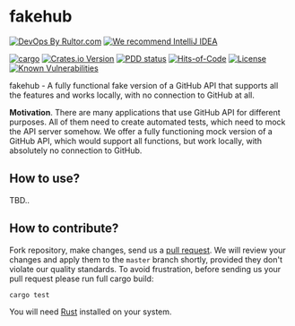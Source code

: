 # fakehub

[![DevOps By Rultor.com](http://www.rultor.com/b/h1alexbel/fakehub)](http://www.rultor.com/p/h1alexbel/fakehub)
[![We recommend IntelliJ IDEA](https://www.elegantobjects.org/intellij-idea.svg)](https://www.jetbrains.com/idea/)

[![cargo](https://github.com/h1alexbel/fakehub/actions/workflows/cargo.yml/badge.svg)](https://github.com/h1alexbel/fakehub/actions/workflows/cargo.yml)
[![Crates.io Version](https://img.shields.io/crates/v/fakehub)](https://crates.io/crates/fakehub)
[![PDD status](http://www.0pdd.com/svg?name=h1alexbel/fakehub)](http://www.0pdd.com/p?name=h1alexbel/fakehub)
[![Hits-of-Code](https://hitsofcode.com/github/h1alexbel/fakehub)](https://hitsofcode.com/view/github/h1alexbel/fakehub)
[![License](https://img.shields.io/badge/license-MIT-green.svg)](https://github.com/h1alexbel/fakehub/blob/master/LICENSE.txt)
[![Known Vulnerabilities](https://snyk.io/test/github/h1alexbel/fakehub/badge.svg)](https://snyk.io/test/github/h1alexbel/fakehub)

fakehub - A fully functional fake version of a GitHub API that supports all the
features and works locally, with no connection to GitHub at all.

**Motivation**. There are many applications that use GitHub API for different
purposes. All of them need to create automated tests, which need to mock the
API server somehow. We offer a fully functioning mock version of a GitHub API,
which would support all functions, but work locally, with absolutely no
connection to GitHub.

## How to use?

TBD..

## How to contribute?

Fork repository, make changes, send us a [pull request](https://www.yegor256.com/2014/04/15/github-guidelines.html).
We will review your changes and apply them to the `master` branch shortly,
provided they don't violate our quality standards. To avoid frustration,
before sending us your pull request please run full cargo build:

```bash
cargo test
```

You will need [Rust] installed on your system.

[Rust]: https://www.rust-lang.org/tools/install
